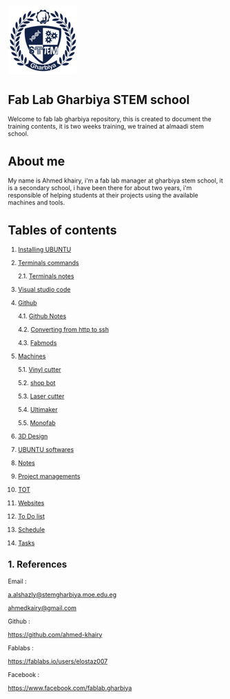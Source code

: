 
![logo](/images/logo.png)

# Fab Lab Gharbiya STEM school

Welcome to fab lab gharbiya repository, this is created to document the training contents, it is two weeks training, we trained at almaadi stem school.

# About me

My name is Ahmed khairy, i'm a fab lab manager at gharbiya stem school, it is a secondary school, i have been there for about two years, i'm responsible of helping students at their projects using the available machines and tools.

# Tables of contents

1. [Installing UBUNTU](/md-files/installing-ubuntu.md)
2. [Terminals commands](/md-files/terminals-commands.md)

    2.1. [Terminals notes](/md-files/notes-about-terminal.md)
3. [Visual studio code](/md-files/visual-studio-code.md)
4. [Github](/md-files/github.md)
    
    4.1. [Github Notes](/md-files/dealing-with-github.md)
    
    4.2. [Converting from http to ssh](/md-files/http-ssh.md)

    4.3. [Fabmods](/md-files/fabmods.md)
    
5. [Machines](/md-files/machines.md)

    5.1. [Vinyl cutter](/md-files/vinyl.md)

    5.2. [shop bot](/md-files/shopbot.md)

    5.3. [Laser cutter](md-files/laser.md)

    5.4. [Ultimaker](md-files/ultimaker.md)
    
    5.5. [Monofab](md-files/monofab.md)

6. [3D Design](/md-files/3d-design.md)
7. [UBUNTU softwares](/md-files/softwares.md)
8. [Notes](/md-files/notes.md)
9. [Project managements](/md-files/project-management.md)
10. [TOT](/md-files/tot.md)
11. [Websites](/md-files/websites.md)
12. [To Do list](/md-files/todolist.md)
13. [Schedule](/md-files/schedule.md)
14. [Tasks](/md-files/tasks.md)

##  1. <a name='References'></a>References

Email : 

a.alshazly@stemgharbiya.moe.edu.eg

ahmedkairy@gmail.com

Github :

https://github.com/ahmed-khairy

Fablabs :

https://fablabs.io/users/elostaz007

Facebook :

https://www.facebook.com/fablab.gharbiya
